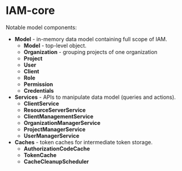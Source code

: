 # IAM-core

Notable model components:
* __Model__ - in-memory data model containing full scope of IAM.
  * __Model__ - top-level object.
  * __Organization__ - grouping projects of one organization
  * __Project__  
  * __User__
  * __Client__
  * __Role__
  * __Permission__  
  * __Credentials__
* __Services__ - APIs to manipulate data model (queries and actions).
  * __ClientService__
  * __ResourceServerService__ 
  * __ClientManagementService__
  * __OrganizationManagerService__
  * __ProjectManagerService__
  * __UserManagerService__
* __Caches__ - token caches for intermediate token storage.
  * __AuthorizationCodeCache__
  * __TokenCache__  
  * __CacheCleanupScheduler__